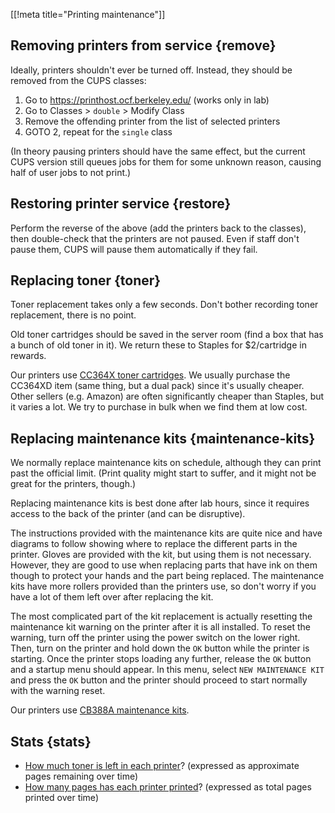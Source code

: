 [[!meta title="Printing maintenance"]]
## Removing printers from service    {remove}

Ideally, printers shouldn't ever be turned off. Instead, they should be removed
from the CUPS classes:

1. Go to https://printhost.ocf.berkeley.edu/ (works only in lab)
2. Go to Classes > `double` > Modify Class
3. Remove the offending printer from the list of selected printers
4. GOTO 2, repeat for the `single` class

(In theory pausing printers should have the same effect, but the current CUPS
version still queues jobs for them for some unknown reason, causing half of
user jobs to not print.)

## Restoring printer service    {restore}

Perform the reverse of the above (add the printers back to the classes), then
double-check that the printers are not paused. Even if staff don't pause them,
CUPS will pause them automatically if they fail.

## Replacing toner    {toner}

Toner replacement takes only a few seconds. Don't bother recording toner
replacement, there is no point.

Old toner cartridges should be saved in the server room (find a box that has a
bunch of old toner in it). We return these to Staples for $2/cartridge in
rewards.

Our printers use [CC364X toner cartridges][toner]. We usually purchase the
CC364XD item (same thing, but a dual pack) since it's usually cheaper. Other
sellers (e.g. Amazon) are often significantly cheaper than Staples, but it
varies a lot. We try to purchase in bulk when we find them at low cost.

## Replacing maintenance kits    {maintenance-kits}

We normally replace maintenance kits on schedule, although they can print past
the official limit. (Print quality might start to suffer, and it might not be
great for the printers, though.)

Replacing maintenance kits is best done after lab hours, since it requires
access to the back of the printer (and can be disruptive).

The instructions provided with the maintenance kits are quite nice and have
diagrams to follow showing where to replace the different parts in the printer.
Gloves are provided with the kit, but using them is not necessary. However,
they are good to use when replacing parts that have ink on them though to
protect your hands and the part being replaced. The maintenance kits have more
rollers provided than the printers use, so don't worry if you have a lot of
them left over after replacing the kit.

The most complicated part of the kit replacement is actually resetting the
maintenance kit warning on the printer after it is all installed. To reset the
warning, turn off the printer using the power switch on the lower right. Then,
turn on the printer and hold down the `OK` button while the printer is
starting. Once the printer stops loading any further, release the `OK` button
and a startup menu should appear. In this menu, select `NEW MAINTENANCE KIT`
and press the `OK` button and the printer should proceed to start normally with
the warning reset.

Our printers use [CB388A maintenance kits][maintkit].

## Stats    {stats}

 * [How much toner is left in each printer][oracle]? (expressed as approximate
   pages remaining over time)
 * [How many pages has each printer printed][historacle]? (expressed as total
   pages printed over time)


[toner]: http://www.staples.com/HP-64X-Black-Toner-Cartridge-CC364XD-High-Yield-Twin-Pack/product_821762
[maintkit]: http://www.staples.com/office/supplies/StaplesProductDisplay?storeId=10001&partNumber=854426
[oracle]: http://stats.ocf.berkeley.edu/printing/oracle/
[historacle]: http://stats.ocf.berkeley.edu/printing/historacle/
